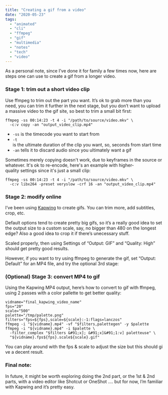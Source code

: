 ```yaml
---
title: "Creating a gif from a video"
date: "2020-05-23"
tags: 
  - "animated"
  - "cli"
  - "ffmpeg"
  - "gif"
  - "multimedia"
  - "notes"
  - "tech"
  - "video"
---
```


As a personal note, since I’ve done it for family a few times now, here are steps one can use to create a gif from a longer video.

### Stage 1: trim out a short video clip

Use ffmpeg to trim out the part you want. It’s ok to grab more than you need, you can trim it further in the next stage, but you don’t want to upload a massive video to the gif site, so best to trim a small bit first:

```shell
ffmpeg -ss 00:14:23 -t 4 -i "/path/to/source/video.mkv" \
  -c:v copy -an "output_video_clip.mp4"
```

- `-ss` is the timecode you want to start from
- `-t` is the ultimate duration of the clip you want, so, seconds from start time
- `-an` tells it to discard audio since you ultimately want a gif

Sometimes merely copying doesn't work, due to keyframes in the source or whatever. It's ok to re-encode, here's an example with higher-quality settings since it's just a small clip:

```shell
ffmpeg -ss 00:14:23 -t 4 -i "/path/to/source/video.mkv" \
  -c:v libx264 -preset veryslow -crf 16 -an "output_video_clip.mp4"
```

### Stage 2: modify online

I’ve been using [Kapwing](https://www.kapwing.com/) to create gifs. You can trim more, add subtitles, crop, etc.

Default options tend to create pretty big gifs, so it’s a really good idea to set the output size to a custom scale, say, no bigger than 480 on the longest edge? Also a good idea to crop it if there’s unecessary stuff.

Scaled properly, then using Settings of “Output: GIF” and “Quality: High” should get pretty good results.

However, if you want to try using ffmpeg to generate the gif, set “Output: Default” for an MP4 file, and try the optional 3rd stage:

### (Optional) Stage 3: convert MP4 to gif

Using the Kapwing MP4 output, here’s how to convert to gif with ffmpeg, using 2 passes with a color pallette to get better quality:

```shell
vidname="final_kapwing_video_name"
fps="20"
scale="500"
palette="/tmp/palette.png"
filters="fps=${fps},scale=${scale}:-1:flags=lanczos"
ffmpeg -i "${vidname}.mp4" -vf "$filters,palettegen" -y $palette
ffmpeg -i "${vidname}.mp4" -i $palette \
  -filter_complex "$filters &#91;x]; &#91;x]&#91;1:v] paletteuse" \
  "${vidname}.fps${fps}.scale${scale}.gif"
```

You can play around with the fps & scale to adjust the size but this should give a decent result.

### Final note:

In future, it might be worth exploring doing the 2nd part, or the 1st & 2nd parts, with a video editor like Shotcut or OneShot …. but for now, I’m familiar with Kapwing and it’s pretty easy.
